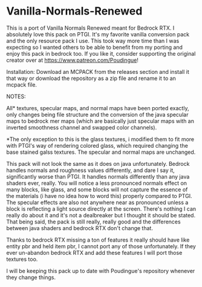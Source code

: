 # Vanilla-Normals-Renewed
This is a port of Vanilla Normals Renewed meant for Bedrock RTX. I absolutely love this pack on PTGI. It's my favorite vanilla conversion pack and the only resource pack I use. This took way more time than I was expecting so I wanted others to be able to benefit from my porting and enjoy this pack in bedrock too. If you like it, consider supporting the original creator over at https://www.patreon.com/Poudingue!

Installation: Download an MCPACK from the releases section and install it that way or download the repository as a zip file and rename it to an mcpack file.

NOTES:

All* textures, specular maps, and normal maps have been ported exactly, only changes being file structure and the conversion of the java specular maps to bedrock mer maps (which are basically just specular maps with an inverted smoothness channel and swapped color channels).

*The only exception to this is the glass textures, i modified them to fit more with PTGI's way of rendering colored glass, which required changing the base stained galss textures. The specular and normal maps are unchanged.

This pack will not look the same as it does on java unfortunately. Bedrock handles normals and roughness values differently, and dare I say it, significantly worse than PTGI. It handles normals differently than any java shaders ever, really. You will notice a less pronounced normals effect on many blocks, like glass, and some blocks will not capture the essence of the materials (i have no idea how to word this) properly compared to PTGI. The specular effects are also not anywhere near as pronounced unless a block is reflecting a light source directly at the screen. There's nothing I can really do about it and it's not a dealbreaker but I thought it should be stated. That being said, the pack is still really, really good and the differences between java shaders and bedrock RTX don't change that.

Thanks to bedrock RTX missing a ton of features it really should have like entity pbr and held item pbr, I cannot port any of those unfortunately. If they ever un-abandon bedrock RTX and add these features I will port those textures too.

I will be keeping this pack up to date with Poudingue's repository whenever they change things.
